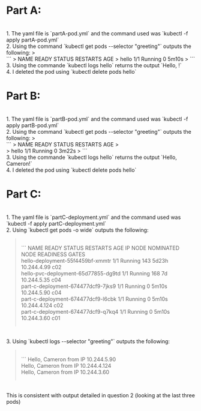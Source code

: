 # Part A:
<br>
	1. The yaml file is `partA-pod.yml` and the command used was `kubectl -f apply partA-pod.yml`
<br>
	2. Using the command `kubectl get pods --selector "greeting"` outputs the following:
> <br> ```
>    NAME    READY   STATUS    RESTARTS   AGE
>    hello   1/1     Running   0          5m10s
> ```
<br>
	3. Using the commande `kubectl logs hello` returns the output `Hello, !`
<br>
	4. I deleted the pod using `kubectl delete pods hello`
<br>

# Part B:
<br>
	1. The yaml file is `partB-pod.yml` and the command used was `kubectl -f apply partB-pod.yml`
<br>
	2. Using the command `kubectl get pods --selector "greeting"` outputs the following:
> <br> ```
> NAME    READY   STATUS    RESTARTS   AGE
> <br>
> hello   1/1     Running   0          3m22s
> ```
<br>
	3. Using the commande `kubectl logs hello` returns the output `Hello, Cameron!`
<br>
	4. I deleted the pod using `kubectl delete pods hello`
<br>

# Part C:
<br>
	1. The yaml file is `partC-deployment.yml` and the command used was `kubectl -f apply partC-deployment.yml`
<br>
	2. Using `kubectl get pods -o wide` outputs the following:

> <br> ```
> 	NAME                                  READY   STATUS    RESTARTS   AGE     IP             NODE   NOMINATED NODE   READINESS GATES
> <br>
> 	hello-deployment-55f4459bf-xmmtr      1/1     Running   143        5d23h   10.244.4.99    c02    <none>           <none>
> <br>
> 	hello-pvc-deployment-65d77855-dg9td   1/1     Running   168        7d      10.244.5.35    c04    <none>           <none>
> <br>
> 	part-c-deployment-674477dcf9-7jks9    1/1     Running   0          5m10s   10.244.5.90    c04    <none>           <none>
> <br>
> 	part-c-deployment-674477dcf9-l6cbk    1/1     Running   0          5m10s   10.244.4.124   c02    <none>           <none>
> <br>
> 	part-c-deployment-674477dcf9-q7kq4    1/1     Running   0          5m10s   10.244.3.60    c01    <none>           <none>
> ```
<br>
	3. Using `kubectl logs --selector "greeting"` outputs the following:

> <br> ```
> 	Hello, Cameron from IP 10.244.5.90
> <br>
> 	Hello, Cameron from IP 10.244.4.124
> <br>
> 	Hello, Cameron from IP 10.244.3.60
> ```
<br>
	This is consistent with output detailed in question 2 (looking at the last three pods)
